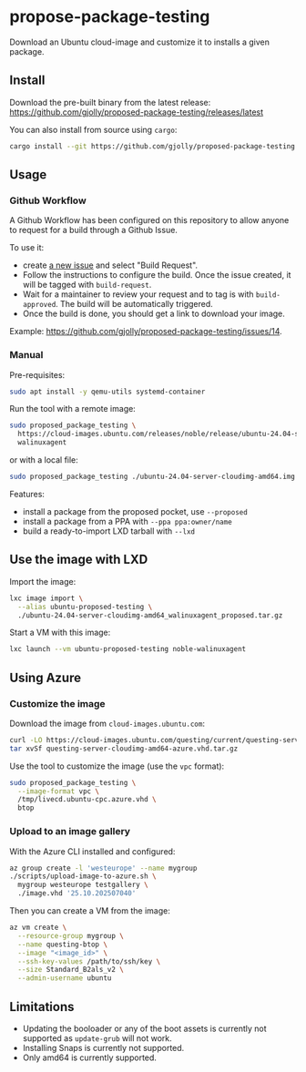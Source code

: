 # propose-package-testing

Download an Ubuntu cloud-image and customize it to installs a given package.

## Install

Download the pre-built binary from the latest release: https://github.com/gjolly/proposed-package-testing/releases/latest

You can also install from source using `cargo`:

```bash
cargo install --git https://github.com/gjolly/proposed-package-testing
```

## Usage

### Github Workflow

A Github Workflow has been configured on this repository to allow anyone to request for a build through a Github Issue.

To use it:
 * create [a new issue](https://github.com/gjolly/proposed-package-testing/issues/new/choose) and select "Build Request".
 * Follow the instructions to configure the build. Once the issue created, it will be tagged with `build-request`.
 * Wait for a maintainer to review your request and to tag is with `build-approved`. The build will be automatically triggered.
 * Once the build is done, you should get a link to download your image.

Example: https://github.com/gjolly/proposed-package-testing/issues/14.

### Manual

Pre-requisites:

```bash
sudo apt install -y qemu-utils systemd-container
```

Run the tool with a remote image:

```bash
sudo proposed_package_testing \
  https://cloud-images.ubuntu.com/releases/noble/release/ubuntu-24.04-server-cloudimg-amd64.img \
  walinuxagent
```

or with a local file:

```bash
sudo proposed_package_testing ./ubuntu-24.04-server-cloudimg-amd64.img walinuxagent
```

Features:
 * install a package from the proposed pocket, use `--proposed`
 * install a package from a PPA with `--ppa ppa:owner/name`
 * build a ready-to-import LXD tarball with `--lxd`

## Use the image with LXD

Import the image:

```bash
lxc image import \
  --alias ubuntu-proposed-testing \
  ./ubuntu-24.04-server-cloudimg-amd64_walinuxagent_proposed.tar.gz
```

Start a VM with this image:

```bash
lxc launch --vm ubuntu-proposed-testing noble-walinuxagent
```

## Using Azure

### Customize the image

Download the image from `cloud-images.ubuntu.com`:

```bash
curl -LO https://cloud-images.ubuntu.com/questing/current/questing-server-cloudimg-amd64-azure.vhd.tar.gz
tar xvSf questing-server-cloudimg-amd64-azure.vhd.tar.gz
```

Use the tool to customize the image (use the `vpc` format):

```bash
sudo proposed_package_testing \
  --image-format vpc \
  /tmp/livecd.ubuntu-cpc.azure.vhd \
  btop
```

### Upload to an image gallery

With the Azure CLI installed and configured:

```bash
az group create -l 'westeurope' --name mygroup
./scripts/upload-image-to-azure.sh \
  mygroup westeurope testgallery \
  ./image.vhd '25.10.202507040'
```

Then you can create a VM from the image:

```bash
az vm create \
  --resource-group mygroup \
  --name questing-btop \
  --image "<image_id>" \
  --ssh-key-values /path/to/ssh/key \
  --size Standard_B2als_v2 \
  --admin-username ubuntu
```

## Limitations

 * Updating the booloader or any of the boot assets is currently not supported as `update-grub` will not work.
 * Installing Snaps is currently not supported.
 * Only amd64 is currently supported.

